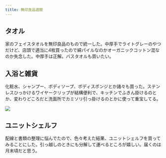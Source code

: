 ```yaml
---
title: 無印良品週間
---
```


## タオル

家のフェイスタオルを無印良品のもので統一した。中厚手でライトグレーのやつだけど、店頭で適当に4枚買ったので綿パイルなのかオーガニックコットン混なのか失念した。中厚手は正解。バスタオルも買いたい。

## 入浴と雑貨

化粧水、シャンプー、ボディソープ、ボディスポンジとか諸々も買った。ステンレスひっかけるワイヤークリップが結構便利で、キッチンでふきん掛けるのとか、変わりどころだと洗面所でカミソリ引っ掛けるのとかに使って重宝してる。

![](https://i.imgur.com/eFk6Fxzh.jpg)

## ユニットシェルフ

配線と書類の整理に悩んでたので、色々考えた結果、ユニットシェルフを買ってみることにした。引っ越しのときにも分解して運べるところが嬉しい。届くのは月末頃だと思う。
